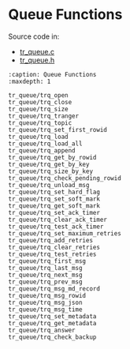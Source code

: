 # Queue Functions

Source code in:

- [tr_queue.c](https://github.com/artgins/yunetas/blob/main/kernel/c/timeranger2/src/tr_queue.c)
- [tr_queue.h](https://github.com/artgins/yunetas/blob/main/kernel/c/timeranger2/src/tr_queue.h)

```{toctree}
:caption: Queue Functions
:maxdepth: 1

tr_queue/trq_open
tr_queue/trq_close
tr_queue/trq_size
tr_queue/trq_tranger
tr_queue/trq_topic
tr_queue/trq_set_first_rowid
tr_queue/trq_load
tr_queue/trq_load_all
tr_queue/trq_append
tr_queue/trq_get_by_rowid
tr_queue/trq_get_by_key
tr_queue/trq_size_by_key
tr_queue/trq_check_pending_rowid
tr_queue/trq_unload_msg
tr_queue/trq_set_hard_flag
tr_queue/trq_set_soft_mark
tr_queue/trq_get_soft_mark
tr_queue/trq_set_ack_timer
tr_queue/trq_clear_ack_timer
tr_queue/trq_test_ack_timer
tr_queue/trq_set_maximum_retries
tr_queue/trq_add_retries
tr_queue/trq_clear_retries
tr_queue/trq_test_retries
tr_queue/trq_first_msg
tr_queue/trq_last_msg
tr_queue/trq_next_msg
tr_queue/trq_prev_msg
tr_queue/trq_msg_md_record
tr_queue/trq_msg_rowid
tr_queue/trq_msg_json
tr_queue/trq_msg_time
tr_queue/trq_set_metadata
tr_queue/trq_get_metadata
tr_queue/trq_answer
tr_queue/trq_check_backup


```
